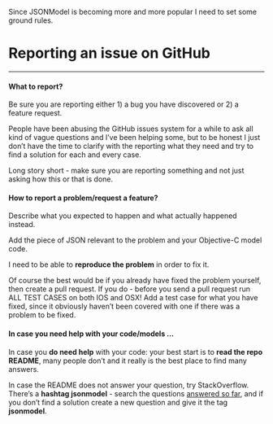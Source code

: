 Since JSONModel is becoming more and more popular I need to set some ground rules.

Reporting an issue on GitHub
====================================

------------------------------------
<a href="whattoreport"></a>
#### What to report?

Be sure you are reporting either 1) a bug you have discovered or 2) a feature request. 

People have been abusing the GitHub issues system for a while to ask all kind of vague questions and I’ve been helping some, but to be honest I just don’t have the time to clarify with the reporting what they need and try to find a solution for each and every case.

Long story short - make sure you are reporting something and not just asking how this or that is done.

<a href="howtoreport"></a>
#### How to report a problem/request a feature?

Describe what you expected to happen and what actually happened instead.

Add the piece of JSON relevant to the problem and your Objective-C model code.

I need to be able to **reproduce the problem** in order to fix it.

Of course the best would be if you already have fixed the problem yourself, then create a pull request. If you do - before you send a pull request run ALL TEST CASES on both IOS and OSX! Add a test case for what you have fixed, since it obviously haven’t been covered with one if there was a problem to be fixed.

<a href="helpwithcode"></a>
#### In case you need help with your code/models …

In case you **do need help** with your code: your best start is to **read the repo README**, many people don’t and it really is the best place to find many answers.

In case the README does not answer your question, try StackOverflow. There’s a **hashtag jsonmodel** - search the questions [answered so far](http://stackoverflow.com/questions/tagged/jsonmodel), and if you don’t find a solution create a new question and give it the tag **jsonmodel**.

